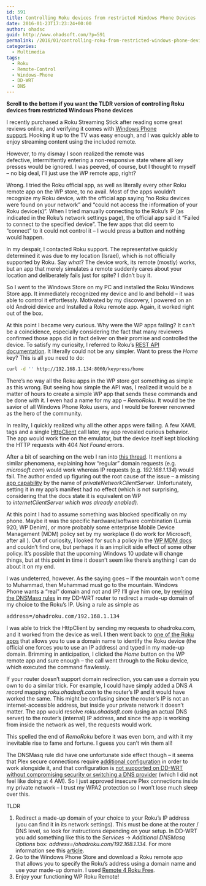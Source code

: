 ```yaml
---
id: 591
title: Controlling Roku devices from restricted Windows Phone Devices
date: 2016-01-23T17:23:24+00:00
author: ohadsc
guid: http://www.ohadsoft.com/?p=591
permalink: /2016/01/controlling-roku-from-restricted-windows-phone-devices/
categories:
  - Multimedia
tags:
  - Roku
  - Remote-Control
  - Windows-Phone
  - DD-WRT
  - DNS
---
```

**Scroll to the bottom if you want the TLDR version of controlling Roku devices from restricted Windows Phone devices**

I recently purchased a Roku Streaming Stick after reading some great reviews online, and verifying it comes with [Windows Phone support](https://support.roku.com/hc/en-us/articles/208755018-Roku-Mobile-App-Help-Android-iOS-Windows-Mobile-and-8-x-). Hooking it up to the TV was easy enough, and I was quickly able to enjoy streaming content using the included remote.

However, to my dismay I soon realized the remote was defective, intermittently entering a non-responsive state where all key presses would be ignored. I was peeved, of course, but I thought to myself &#8211; no big deal, I&#8217;ll just use the WP remote app, right?

Wrong. I tried the Roku official app, as well as literally every other Roku remote app on the WP store, to no avail. Most of the apps wouldn&#8217;t recognize my Roku device, with the official app saying &#8220;no Roku devices were found on your network&#8221; and &#8220;could not access the information of your Roku device(s)&#8221;. When I tried manually connecting to the Roku&#8217;s IP (as indicated in the Roku&#8217;s network settings page), the official app said it &#8220;Failed to connect to the specified device&#8221;. The few apps that did seem to &#8220;connect&#8221; to it could not control it &#8211; I would press a button and nothing would happen.

In my despair, I contacted Roku support. The representative quickly determined it was due to my location (Israel), which is not officially supported by Roku. Say _what_? The device work, its remote (mostly) works, but an app that merely simulates a remote suddenly cares about your location and deliberately fails just for spite? I didn&#8217;t buy it.

So I went to the Windows Store on my PC and installed the Roku Windows Store app. It immediately recognized my device and lo and behold &#8211; it was able to control it effortlessly. Motivated by my discovery, I powered on an old Android device and Installed a Roku remote app. Again, it worked right out of the box.

At this point I became very curious. Why were the WP apps failing? It can&#8217;t be a coincidence, especially considering the fact that many reviewers confirmed those apps did in fact deliver on their promise and controlled the device. To satisfy my curiosity, I referred to Roku&#8217;s [REST API documentation](http://sdkdocs.roku.com/display/sdkdoc/External+Control+Guide). It literally could not be any simpler. Want to press the _Home_ key? This is all you need to do:

```bash
curl -d '' http://192.168.1.134:8060/keypress/home
```

There&#8217;s no way all the Roku apps in the WP store got something as simple as this wrong. But seeing how simple the API was, I realized it would be a matter of hours to create a simple WP app that sends these commands and be done with it. I even had a name for my app &#8211; _RemoRoku_. It would be the savior of all Windows Phone Roku users, and I would be forever renowned as the hero of the community.

In reality, I quickly realized why all the other apps were failing. A few XAML tags and a single [HttpClient](https://msdn.microsoft.com/en-us/library/system.net.http.httpclient(v=vs.118).aspx) call later, my app revealed curious behavior. The app would work fine on the emulator, but the device itself kept blocking the HTTP requests with 404 _Not Found_ errors.

After a bit of searching on the web I ran into [this thread](https://social.msdn.microsoft.com/Forums/en-US/b4fda36c-5497-42bb-99e8-170a8de871e0/ip-addresses-not-allowed-with-httpclientgetasync?forum=winappswithcsharp). It mentions a similar phenomena, explaining how &#8220;regular&#8221; domain requests (e.g. _microsoft.com_) would work whereas IP requests (e.g. _192.168.1.134_) would fail. The author ended up figuring out the root cause of the issue &#8211; a missing [app capability](https://msdn.microsoft.com/en-us/library/windows/apps/br211423.aspx) by the name of _privateNetworkClientServer_. Unfortunately, setting it in my app&#8217;s manifest had no effect (which is not surprising, considering that the docs state it is equivalent on WP to _internetClientServer _which was already enabled_)._

At this point I had to assume something was blocked specifically on my phone. Maybe it was the specific hardware/software combination (Lumia 920, WP Denim), or more probably some enterprise Mobile Device Management (MDM) policy set by my workplace (I do work for Microsoft, after all ). Out of curiosity, I looked for such a policy in the [WP MDM docs](https://www.microsoft.com/en-us/download/details.aspx?id=42508) and couldn&#8217;t find one, but perhaps it is an implicit side effect of some other policy. It&#8217;s possible that the upcoming Windows 10 update will change things, but at this point in time it doesn&#8217;t seem like there&#8217;s anything I can do about it on my end.

I was undeterred, however. As the saying goes &#8211; If the mountain won&#8217;t come to Muhammad, then Muhammad must go to the mountain. Windows Phone wants a &#8220;real&#8221; domain and not and IP? I&#8217;ll give him one, by [rewiring the DNSMasq rules](https://coolaj86.com/articles/redirect-domains-and-dns-using-dd-wrt.html) in my DD-WRT router to redirect a made-up domain of my choice to the Roku&#8217;s IP. Using a rule as simple as

<pre class="brush: plain; title: ; notranslate" title="">address=/ohadroku.com/192.168.1.134</pre>

I was able to trick the HttpClient by sending my requests to ohadroku.com, and it worked from the device as well. I then went back to [one of the Roku apps](https://www.microsoft.com/en-us/store/apps/remote-4-roku-free/9nblggh08xlw) that allows you to use a domain name to identify the Roku device (the official one forces you to use an IP address) and typed in my made-up domain. Brimming in anticipation, I clicked the _Home_ button on the WP remote app and sure enough &#8211; the call went through to the Roku device, which executed the command flawlessly.

If your router doesn&#8217;t support domain redirection, you can use a domain you own to do a similar trick. For example, I could have simply added a DNS _A record_ mapping _roku.ohadsoft.com_ to the router&#8217;s IP and it would have worked the same. This might be confusing since the router&#8217;s IP is not an internet-accessible address, but inside your private network it doesn&#8217;t matter. The app would resolve _roku.ohadsoft.com_ (using an actual DNS server) to the router&#8217;s (internal) IP address, and since the app is working from inside the network as well, the requests would work.

This spelled the end of _RemoRoku_ before it was even born, and with it my inevitable rise to fame and fortune. I guess you can&#8217;t win them all!

The DNSMasq rule did have one unfortunate side effect though &#8211; it seems that Plex secure connections require [additional configuration](https://support.plex.tv/hc/en-us/articles/206225077) in order to work alongside it, and that configuration is [not supported on DD-WRT without compromising security or switching a DNS provider](http://www.dd-wrt.com/phpBB2/viewtopic.php?p=974492&sid=b4aa2b93493a2952712709e8247e900d#974492) (which I did not feel like doing at 4 AM). So I just approved insecure Plex connections inside my private network &#8211; I trust my WPA2 protection so I won&#8217;t lose much sleep over this.

TLDR

  1. Redirect a made-up domain of your choice to your Roku&#8217;s IP address (you can find it in its network settings). This must be done at the router / DNS level, so look for instructions depending on your setup. In DD-WRT you add something like this to the _Services_ -> _Additional DNSMasq Options_ box: _address=/ohadroku.com/192.168.1.134._ For more information see this [article](https://coolaj86.com/articles/redirect-domains-and-dns-using-dd-wrt.html).
  2. Go to the Windows Phone Store and download a Roku remote app that allows you to specify the Roku&#8217;s address using a domain name and use your made-up domain. I used [Remote 4 Roku Free](https://www.microsoft.com/en-us/store/apps/remote-4-roku-free/9nblggh08xlw).
  3. Enjoy your functioning WP Roku Remote!